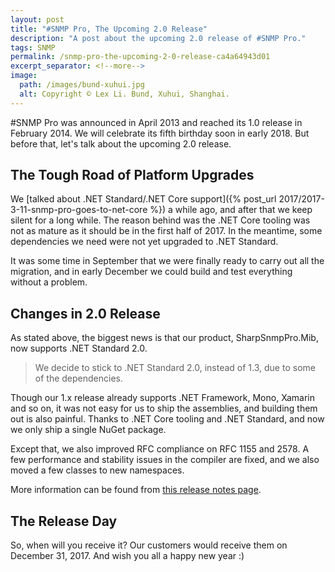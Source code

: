 ```yaml
---
layout: post
title: "#SNMP Pro, The Upcoming 2.0 Release"
description: "A post about the upcoming 2.0 release of #SNMP Pro."
tags: SNMP
permalink: /snmp-pro-the-upcoming-2-0-release-ca4a64943d01
excerpt_separator: <!--more-->
image:
  path: /images/bund-xuhui.jpg
  alt: Copyright © Lex Li. Bund, Xuhui, Shanghai.
---
```


#SNMP Pro was announced in April 2013 and reached its 1.0 release in February 2014. We will celebrate its fifth birthday soon in early 2018. But before that, let's talk about the upcoming 2.0 release.

<!--more-->

## The Tough Road of Platform Upgrades

We [talked about .NET Standard/.NET Core support]({% post_url 2017/2017-3-11-snmp-pro-goes-to-net-core %}) a while ago, and after that we keep silent for a long while. The reason behind was the .NET Core tooling was not as mature as it should be in the first half of 2017. In the meantime, some dependencies we need were not yet upgraded to .NET Standard.

It was some time in September that we were finally ready to carry out all the migration, and in early December we could build and test everything without a problem.

## Changes in 2.0 Release

As stated above, the biggest news is that our product, SharpSnmpPro.Mib, now supports .NET Standard 2.0.

> We decide to stick to .NET Standard 2.0, instead of 1.3, due to some of the dependencies.

Though our 1.x release already supports .NET Framework, Mono, Xamarin and so on, it was not easy for us to ship the assemblies, and building them out is also painful. Thanks to .NET Core tooling and .NET Standard, and now we only ship a single NuGet package.

Except that, we also improved RFC compliance on RFC 1155 and 2578. A few performance and stability issues in the compiler are fixed, and we also moved a few classes to new namespaces.

More information can be found from [this release notes page](https://pro.sharpsnmp.com/support/release-notes.html#releases).

## The Release Day

So, when will you receive it? Our customers would receive them on December 31, 2017. And wish you all a happy new year :)
